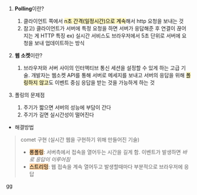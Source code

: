 
1. **Polling**이란?
	1. 클라이언트 쪽에서 <mark style="background: #FFF3A3A6;">n초 간격(일정시간)으로 계속</mark>해서 http 요청을 보내는 것
	2. 참고) 클라이언트가 서버에 특정 요청을 하면 서버가 응답해준 후 연결이 끊어지는 게 HTTP 특징 ex) 실시간 서비스도 브라우저에서 5초 단위로 서버에 요청을 보내 업데이트하는 방식


2. **웹 소켓**이란?
	1. 브라우저와 서버 사이의 인터액티브 통신 세션을 설정할 수 있게 하는 고급 기술. 개발자는 웹소켓 API를 통해 서버로 메세지를 보내고 서버의 응답을 위해 <mark style="background: #FFF3A3A6;">폴링하지 않고</mark>도 이벤트 중심 응답을 받는 것을 가능하게 하는 것


3. 폴링의 문제점
	1. 주기가 짧으면 서버의 성능에 부담이 간다
	2. 주기가 길면 실시간성이 떨어진다
- 해결방법
>   comet 구현 (실시간 웹을 구현하기 위해 만들어진 기술)
>  - <mark style="background: #FFB86CA6;">롱폴링</mark>: 서버측에서 접속을 열어두는 시간을 길게 함. 이벤트가 발생하면 *바로 응답이 이루어짐*
>  - <mark style="background: #FFB86CA6;">스트리밍</mark>: 웹 접속을 계속 열어두고 발생할때마다 부분적으로 브라우저에 응답



gg
